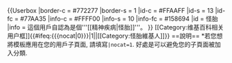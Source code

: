 {{Userbox
  |border-c = #772277
  |border-s = 1
  |id-c     = #FFAAFF
  |id-s     = 13
  |id-fc    = #77AA35
  |info-c   = #FFFF00
  |info-s   = 10
  |info-fc  = #158694
  |id       = 怪胎
  |info     = 這個用戶自認為是個'''[[精神疾病|怪胎]]'''。
}}<noinclude>
[[Category:维基百科相关用户框]]</noinclude><includeonly>{{#ifeq:{{{nocat|0}}}|1||[[Category:怪胎維基人]]}}</includeonly><noinclude>
==說明==
*若您想將模板應用在您的用戶子頁面, 請填寫<code>|nocat=1</code>. 好處是可以避免您的子頁面被加入分類.</noinclude>